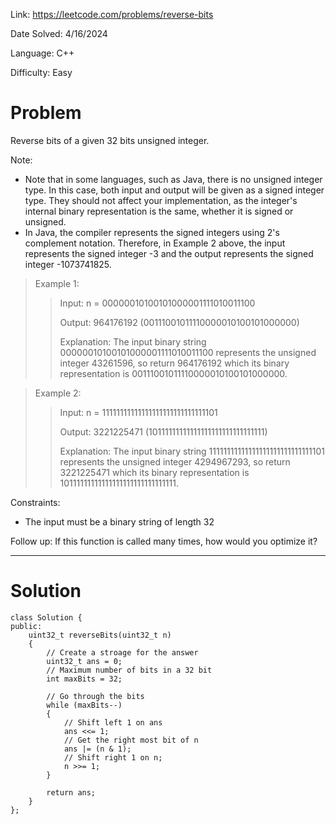 Link: https://leetcode.com/problems/reverse-bits

Date Solved: 4/16/2024

Language: C++

Difficulty: Easy

# Problem

Reverse bits of a given 32 bits unsigned integer.

Note:

- Note that in some languages, such as Java, there is no unsigned integer type. In this case, both input and output will be given as a signed integer type. They should not affect your implementation, as the integer's internal binary representation is the same, whether it is signed or unsigned.
- In Java, the compiler represents the signed integers using 2's complement notation. Therefore, in Example 2 above, the input represents the signed integer -3 and the output represents the signed integer -1073741825.
 
>Example 1:
>
>>Input: n = 00000010100101000001111010011100
>>
>>Output:    964176192 (00111001011110000010100101000000)
>>
>>Explanation: The input binary string 00000010100101000001111010011100 represents the unsigned integer 43261596, so return 964176192 which its binary representation is 00111001011110000010100101000000.

>Example 2:
>
>>Input: n = 11111111111111111111111111111101
>>
>>Output:   3221225471 (10111111111111111111111111111111)
>>
>>Explanation: The input binary string 11111111111111111111111111111101 represents the unsigned integer 4294967293, so return 3221225471 which its binary representation is 10111111111111111111111111111111.

Constraints:

- The input must be a binary string of length 32
 
Follow up: If this function is called many times, how would you optimize it?

---

# Solution

```
class Solution {
public:
    uint32_t reverseBits(uint32_t n) 
    {
        // Create a stroage for the answer                  
        uint32_t ans = 0;
        // Maximum number of bits in a 32 bit  
        int maxBits = 32;

        // Go through the bits     
        while (maxBits--)
        {
            // Shift left 1 on ans 
            ans <<= 1;
            // Get the right most bit of n
            ans |= (n & 1);
            // Shift right 1 on n;
            n >>= 1;         
        } 
        
        return ans;
    }
};
```
